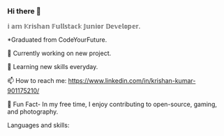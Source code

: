 ### Hi there 👋
𝕚 𝕒𝕞 𝕂𝕣𝕚𝕤𝕙𝕒𝕟 𝔽𝕦𝕝𝕝𝕤𝕥𝕒𝕔𝕜 𝕁𝕦𝕟𝕚𝕠𝕣 𝔻𝕖𝕧𝕖𝕝𝕠𝕡𝕖𝕣.

*Graduated from CodeYourFuture.

🔭 Currently working on new project.

🌱 Learning new skills everyday.

📫 How to reach me: https://www.linkedin.com/in/krishan-kumar-901175210/

🎨 Fun Fact- In my free time, I enjoy contributing to open-source, gaming, and photography.

Languages and skills:
